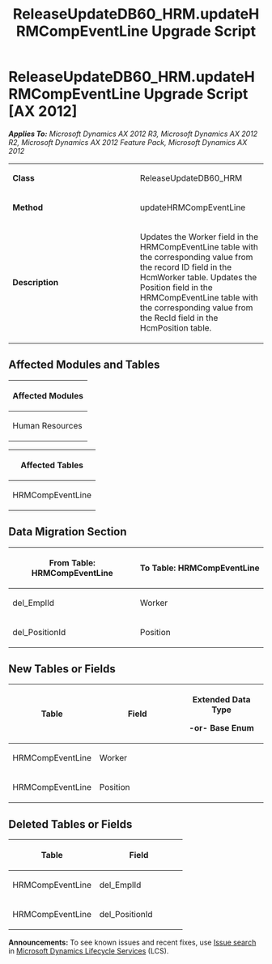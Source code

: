 ﻿---
title: ReleaseUpdateDB60_HRM.updateHRMCompEventLine Upgrade Script
TOCTitle: ReleaseUpdateDB60_HRM.updateHRMCompEventLine Upgrade Script
ms:assetid: 3e7c2ac3-caef-27df-15ba-eded7eea3b63
ms:mtpsurl: https://msdn.microsoft.com/en-us/library/JJ718764(v=AX.60)
ms:contentKeyID: 49707824
ms.date: 05/18/2015
mtps_version: v=AX.60
---

# ReleaseUpdateDB60\_HRM.updateHRMCompEventLine Upgrade Script [AX 2012]


_**Applies To:** Microsoft Dynamics AX 2012 R3, Microsoft Dynamics AX 2012 R2, Microsoft Dynamics AX 2012 Feature Pack, Microsoft Dynamics AX 2012_

<table>
<colgroup>
<col style="width: 50%" />
<col style="width: 50%" />
</colgroup>
<tbody>
<tr class="odd">
<td><p><strong>Class</strong></p></td>
<td><p>ReleaseUpdateDB60_HRM</p></td>
</tr>
<tr class="even">
<td><p><strong>Method</strong></p></td>
<td><p>updateHRMCompEventLine</p></td>
</tr>
<tr class="odd">
<td><p><strong>Description</strong></p></td>
<td><p>Updates the Worker field in the HRMCompEventLine table with the corresponding value from the record ID field in the HcmWorker table. Updates the Position field in the HRMCompEventLine table with the corresponding value from the RecId field in the HcmPosition table.</p></td>
</tr>
</tbody>
</table>


## Affected Modules and Tables

<table>
<colgroup>
<col style="width: 100%" />
</colgroup>
<thead>
<tr class="header">
<th><p>Affected Modules</p></th>
</tr>
</thead>
<tbody>
<tr class="odd">
<td><p>Human Resources</p></td>
</tr>
</tbody>
</table>


<table>
<colgroup>
<col style="width: 100%" />
</colgroup>
<thead>
<tr class="header">
<th><p>Affected Tables</p></th>
</tr>
</thead>
<tbody>
<tr class="odd">
<td><p>HRMCompEventLine</p></td>
</tr>
</tbody>
</table>


## Data Migration Section

<table>
<colgroup>
<col style="width: 50%" />
<col style="width: 50%" />
</colgroup>
<thead>
<tr class="header">
<th><p>From Table: HRMCompEventLine</p></th>
<th><p>To Table: HRMCompEventLine</p></th>
</tr>
</thead>
<tbody>
<tr class="odd">
<td><p>del_EmplId</p></td>
<td><p>Worker</p></td>
</tr>
<tr class="even">
<td><p>del_PositionId</p></td>
<td><p>Position</p></td>
</tr>
</tbody>
</table>


## New Tables or Fields

<table>
<colgroup>
<col style="width: 33%" />
<col style="width: 33%" />
<col style="width: 33%" />
</colgroup>
<thead>
<tr class="header">
<th><p>Table</p></th>
<th><p>Field</p></th>
<th><p>Extended Data Type</p>
<p>-or- Base Enum</p></th>
</tr>
</thead>
<tbody>
<tr class="odd">
<td><p>HRMCompEventLine</p></td>
<td><p>Worker</p></td>
<td><p></p></td>
</tr>
<tr class="even">
<td><p>HRMCompEventLine</p></td>
<td><p>Position</p></td>
<td><p></p></td>
</tr>
</tbody>
</table>


## Deleted Tables or Fields

<table>
<colgroup>
<col style="width: 50%" />
<col style="width: 50%" />
</colgroup>
<thead>
<tr class="header">
<th><p>Table</p></th>
<th><p>Field</p></th>
</tr>
</thead>
<tbody>
<tr class="odd">
<td><p>HRMCompEventLine</p></td>
<td><p>del_EmplId</p></td>
</tr>
<tr class="even">
<td><p>HRMCompEventLine</p></td>
<td><p>del_PositionId</p></td>
</tr>
</tbody>
</table>

  
**Announcements:** To see known issues and recent fixes, use [Issue search](http://go.microsoft.com/fwlink/?linkid=389258) in [Microsoft Dynamics Lifecycle Services](http://go.microsoft.com/fwlink/?linkid=306505) (LCS).

